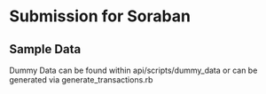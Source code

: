 # Submission for Soraban

## Sample Data

Dummy Data can be found within api/scripts/dummy_data or can be generated via generate_transactions.rb
